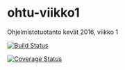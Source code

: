 # ohtu-viikko1
Ohjelmistotuotanto kevät 2016, viikko 1

[![Build Status](https://travis-ci.org/pirtnea/ohtu-viikko1.svg?branch=master)](https://travis-ci.org/pirtnea/ohtu-viikko1)

[![Coverage Status](https://coveralls.io/repos/github/pirtnea/ohtu-viikko1/badge.svg?branch=master)](https://coveralls.io/github/pirtnea/ohtu-viikko1?branch=master)
